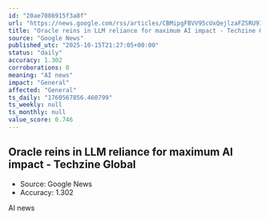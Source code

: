 ```yaml
---
id: "20ae7086915f3a8f"
url: "https://news.google.com/rss/articles/CBMipgFBVV95cUxQejlzaFZSRU9INWlqT1BmNTJkU3FjT1dzUnFUb1poRXI4YWhpYmRha0FqSVlLOFBKM3JHSUxDaWdWXy1LWWoycHhxM1lUaXBOdjYtSWV4bm96VVBaVXhZdmZfNTZreVBRamthVFhINVktQTdvWDI1aVBkVmxnaU1KQ1VpeElHTzhuWXA3bVhOXzdvclIzYzdLRHZmbW5lNnJFWnpQOVRB?oc=5"
title: "Oracle reins in LLM reliance for maximum AI impact - Techzine Global"
source: "Google News"
published_utc: "2025-10-15T21:27:05+00:00"
status: "daily"
accuracy: 1.302
corroborations: 0
meaning: "AI news"
impact: "General"
affected: "General"
ts_daily: "1760567856.460799"
ts_weekly: null
ts_monthly: null
value_score: 0.746
---
```

## Oracle reins in LLM reliance for maximum AI impact - Techzine Global

- Source: Google News
- Accuracy: 1.302

AI news
